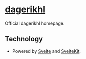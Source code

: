 # [dagerikhl](https://dagerikhl.github.io)

Official dagerikhl homepage.

## Technology

- Powered by [Svelte](https://svelte.dev/) and [SvelteKit](https://kit.svelte.dev/).
